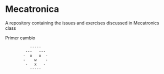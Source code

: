 # Mecatronica
A repository containing the issues and exercises discussed in Mecatronics class

Primer cambio

               -----
             ---   ---
            -  o   o  -
            -    w    -
             -   x   -
               -----